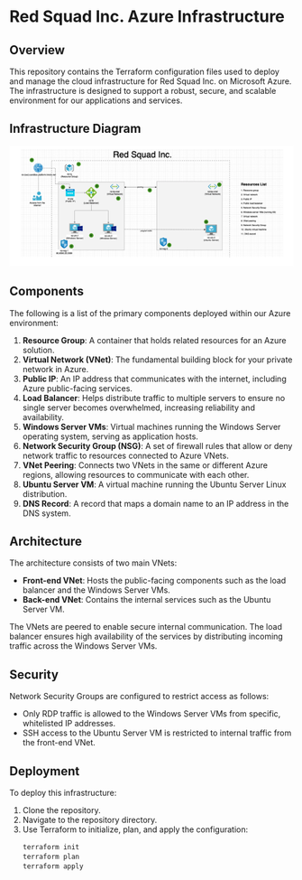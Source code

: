 # Red Squad Inc. Azure Infrastructure

## Overview

This repository contains the Terraform configuration files used to deploy and manage the cloud infrastructure for Red Squad Inc. on Microsoft Azure. The infrastructure is designed to support a robust, secure, and scalable environment for our applications and services.

## Infrastructure Diagram

![Red Squad Inc Network Diagram](network-diagram.png)

## Components

The following is a list of the primary components deployed within our Azure environment:

1. **Resource Group**: A container that holds related resources for an Azure solution.
2. **Virtual Network (VNet)**: The fundamental building block for your private network in Azure.
3. **Public IP**: An IP address that communicates with the internet, including Azure public-facing services.
4. **Load Balancer**: Helps distribute traffic to multiple servers to ensure no single server becomes overwhelmed, increasing reliability and availability.
5. **Windows Server VMs**: Virtual machines running the Windows Server operating system, serving as application hosts.
6. **Network Security Group (NSG)**: A set of firewall rules that allow or deny network traffic to resources connected to Azure VNets.
7. **VNet Peering**: Connects two VNets in the same or different Azure regions, allowing resources to communicate with each other.
8. **Ubuntu Server VM**: A virtual machine running the Ubuntu Server Linux distribution.
9. **DNS Record**: A record that maps a domain name to an IP address in the DNS system.

## Architecture

The architecture consists of two main VNets:

- **Front-end VNet**: Hosts the public-facing components such as the load balancer and the Windows Server VMs.
- **Back-end VNet**: Contains the internal services such as the Ubuntu Server VM.

The VNets are peered to enable secure internal communication. The load balancer ensures high availability of the services by distributing incoming traffic across the Windows Server VMs.

## Security

Network Security Groups are configured to restrict access as follows:

- Only RDP traffic is allowed to the Windows Server VMs from specific, whitelisted IP addresses.
- SSH access to the Ubuntu Server VM is restricted to internal traffic from the front-end VNet.

## Deployment

To deploy this infrastructure:

1. Clone the repository.
2. Navigate to the repository directory.
3. Use Terraform to initialize, plan, and apply the configuration:
   ```sh
   terraform init
   terraform plan
   terraform apply
